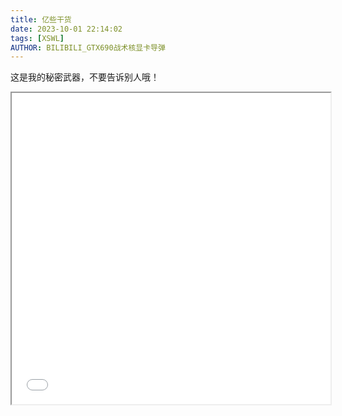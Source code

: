 ```yaml
---
title: 亿些干货
date: 2023-10-01 22:14:02
tags: [XSWL]
AUTHOR: BILIBILI_GTX690战术核显卡导弹
---
```


这是我的秘密武器，不要告诉别人哦！
<iframe height=498 width=510 src="SHIT.mp4">
